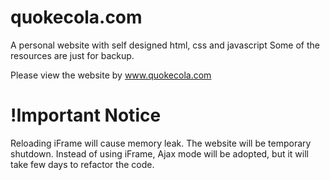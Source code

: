 # quokecola.com
A personal website with self designed html, css and javascript
Some of the resources are just for backup.

Please view the website by www.quokecola.com

# !Important Notice
Reloading iFrame will cause memory leak. The website will be temporary shutdown.
Instead of using iFrame, Ajax mode will be adopted, but it will take few days to refactor the code.